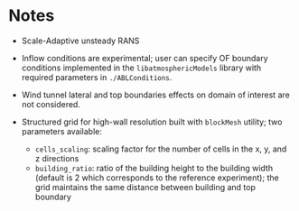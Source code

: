 # Notes

* Scale-Adaptive unsteady RANS

* Inflow conditions are experimental; user can specify OF boundary conditions implemented in the `libatmosphericModels` library with required parameters in `./ABLConditions`.

* Wind tunnel lateral and top boundaries effects on domain of interest are not considered.

* Structured grid for high-wall resolution built with `blockMesh` utility; two parameters available:
    - `cells_scaling`: scaling factor for the number of cells in the x, y, and z directions
    - `building_ratio`: ratio of the building height to the building width (default is 2 which corresponds to the reference experiment); the grid maintains the same distance between building and top boundary

